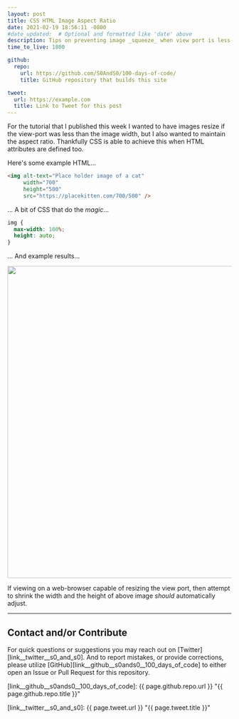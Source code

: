 ```yaml
---
layout: post
title: CSS HTML Image Aspect Ratio
date: 2021-02-19 18:56:11 -0800
#date_updated:  # Optional and formatted like 'date' above
description: Tips on preventing image _squeeze_ when view port is less-than image width
time_to_live: 1800

github:
  repo:
    url: https://github.com/S0AndS0/100-days-of-code/
    title: GitHub repository that builds this site

tweet:
  url: https://example.com
  title: Link to Tweet for this post
---
```




For the tutorial that I published this week I wanted to have images resize if the view-port was less than the image width, but I also wanted to maintain the aspect ratio. Thankfully CSS is able to achieve this when HTML attributes are defined too.


Here's some example HTML...


```html
<img alt-text="Place holder image of a cat"
     width="700"
     height="500"
     src="https://placekitten.com/700/500" />
```


... A bit of CSS that do the _magic_...


```css
img {
  max-width: 100%;
  height: auto;
}
```


... And example results...


<style>
img {
  max-width: 100%;
  height: auto;
}
</style>

<img alt-text="Place holder image of a cat"
     width="700"
     height="500"
     src="https://placekitten.com/700/500" />


If viewing on a web-browser capable of resizing the view port, then attempt to shrink the width and the height of above image _should_ automatically adjust.


______


## Contact and/or Contribute
[heading__contact_andor_contribute]: #contact-andor-contribute


For quick questions or suggestions you may reach out on [Twitter][link__twitter__s0_and_s0]. And to report mistakes, or provide corrections, please utilize [GitHub][link__github__s0ands0__100_days_of_code] to either open an Issue or Pull Request for this repository.



[link__github__s0ands0__100_days_of_code]: {{ page.github.repo.url }} "{{ page.github.repo.title }}"

[link__twitter__s0_and_s0]: {{ page.tweet.url }} "{{ page.tweet.title }}"


